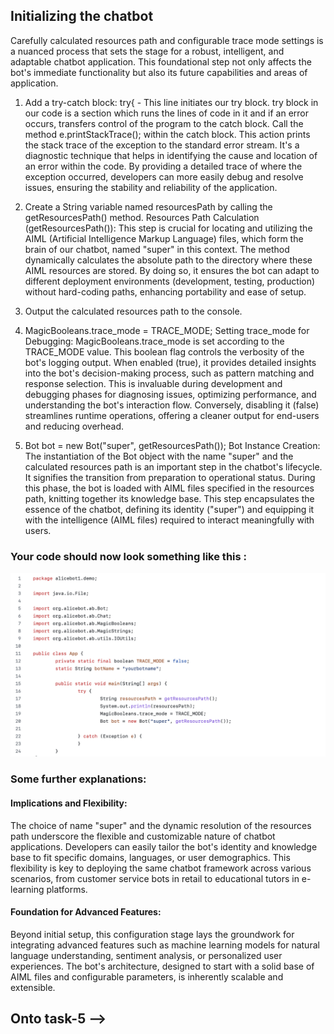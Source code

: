 ## Initializing the chatbot

Carefully calculated resources path and configurable trace mode settings is a nuanced process that sets the stage for a robust, intelligent, and adaptable chatbot application. This foundational step not only affects the bot's immediate functionality but also its future capabilities and areas of application.

1. Add a try-catch block:
try{ - This line initiates our try block. try block in our code is a section which runs the
lines of code in it and if an error occurs, transfers control of the program to the catch
block. Call the method e.printStackTrace(); within the catch block. This action prints the stack trace of the exception to the standard error stream. It's a diagnostic technique that helps in identifying the cause and location of an error within the code. By providing a detailed trace of where the exception occurred, developers can more easily debug and resolve issues, ensuring the stability and reliability of the application.

3. Create a String variable named resourcesPath by calling the getResourcesPath() method. 
Resources Path Calculation (getResourcesPath()):
This step is crucial for locating and utilizing the AIML (Artificial Intelligence Markup Language) files, which form the brain of our chatbot, named "super" in this context. The method dynamically calculates the absolute path to the directory where these AIML resources are stored. By doing so, it ensures the bot can adapt to different deployment environments (development, testing, production) without hard-coding paths, enhancing portability and ease of setup.

4. Output the calculated resources path to the console. 

5. MagicBooleans.trace_mode = TRACE_MODE;
Setting trace_mode for Debugging:
MagicBooleans.trace_mode is set according to the TRACE_MODE value. This boolean flag controls the verbosity of the bot's logging output. When enabled (true), it provides detailed insights into the bot's decision-making process, such as pattern matching and response selection. This is invaluable during development and debugging phases for diagnosing issues, optimizing performance, and understanding the bot's interaction flow. Conversely, disabling it (false) streamlines runtime operations, offering a cleaner output for end-users and reducing overhead.

6. Bot bot = new Bot("super", getResourcesPath());
Bot Instance Creation:
The instantiation of the Bot object with the name "super" and the calculated resources path is an important step in the chatbot's lifecycle. It signifies the transition from preparation to operational status. During this phase, the bot is loaded with AIML files specified in the resources path, knitting together its knowledge base. This step encapsulates the essence of the chatbot, defining its identity ("super") and equipping it with the intelligence (AIML files) required to interact meaningfully with users.

### Your code should now look something like this :

![Initialising the chatbot](/images/6.png)

### Some further explanations: 
#### Implications and Flexibility:
The choice of name "super" and the dynamic resolution of the resources path underscore the flexible and customizable nature of chatbot applications. Developers can easily tailor the bot's identity and knowledge base to fit specific domains, languages, or user demographics. This flexibility is key to deploying the same chatbot framework across various scenarios, from customer service bots in retail to educational tutors in e-learning platforms.

#### Foundation for Advanced Features:
Beyond initial setup, this configuration stage lays the groundwork for integrating advanced features such as machine learning models for natural language understanding, sentiment analysis, or personalized user experiences. The bot's architecture, designed to start with a solid base of AIML files and configurable parameters, is inherently scalable and extensible.

## Onto task-5 -->
